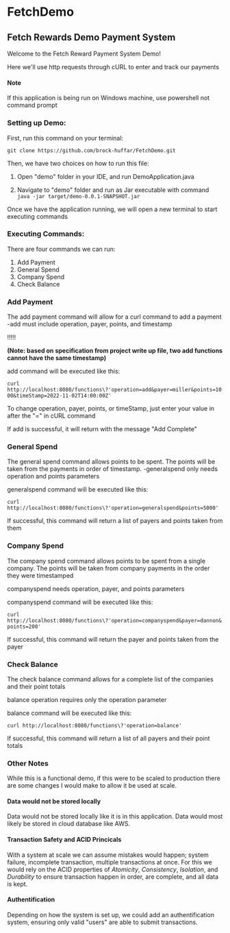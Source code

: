 # FetchDemo
## Fetch Rewards Demo Payment System

Welcome to the Fetch Reward Payment System Demo!

Here we'll use http requests through cURL to enter and track our payments

#### Note
   If this application is being run on Windows machine, use powershell not command prompt

### Setting up Demo:
   First, run this command on your terminal: 
   
   `git clone https://github.com/brock-huffar/FetchDemo.git`
   
Then, we have two choices on how to run this file:
  1. Open "demo" folder in your IDE, and run DemoApplication.java
     
  2. Navigate to "demo" folder and run as Jar executable with command
      `java -jar target/demo-0.0.1-SNAPSHOT.jar`
      
Once we have the application running, we will open a new terminal to start executing commands


### Executing Commands:

There are four commands we can run:

1. Add Payment
2. General Spend
3. Company Spend
4. Check Balance

### Add Payment

The add payment command will allow for a curl command to add a payment
  -add must include operation, payer, points, and timestamp
  
  !!!!!
  
  **(Note: based on specification from project write up file, two add functions cannot have the same timestamp)**
  
  add command will be executed like this: 
  
  `curl http://localhost:8080/functions\?'operation=add&payer=miller&points=1000&timeStamp=2022-11-02T14:00:00Z'`
  
To change operation, payer, points, or timeStamp, just enter your value in after the "=" in cURL command

If add is successful, it will return with the message "Add Complete" 


### General Spend

The general spend command allows points to be spent. The points will be taken from the payments in order of timestamp. 
  -generalspend only needs operation and points parameters
  
  generalspend command will be executed like this:
  
  `curl http://localhost:8080/functions\?'operation=generalspend&points=5000'`   
  
If successful, this command will return a list of payers and points taken from them


### Company Spend

The company spend command allows points to be spent from a single company. The points will be taken from company payments in the order they were timestamped
    
   companyspend needs operation, payer, and points parameters
    
   companyspend command will be executed like this:
    
   `curl http://localhost:8080/functions\?'operation=companyspend&payer=dannon&points=200'`
    
If successful, this command will return the payer and points taken from the payer


### Check Balance

The check balance command allows for a complete list of the companies and their point totals

   balance operation requires only the operation parameter
   
   balance command will be executed like this:
   
   `curl http://localhost:8080/functions\?'operation=balance'`
 
If successful, this command will return a list of all payers and their point totals





### Other Notes

While this is a functional demo, if this were to be scaled to production there are some changes I would make to allow it be used at scale.  

#### Data would not be stored locally

Data would not be stored locally like it is in this application.  Data would most likely be stored in cloud database like AWS.  

#### Transaction Safety and ACID Princicals

With a system at scale we can assume mistakes would happen; system failure, incomplete transaction, multiple transactions at once.  For this we would rely on the ACID properties of *Atomicity*, *Consistency*, *Isolation*, and *Durability* to ensure transaction happen in order, are complete, and all data is kept.  

#### Authentification

Depending on how the system is set up, we could add an authentification system, ensuring only valid "users" are able to submit transactions.  
  
